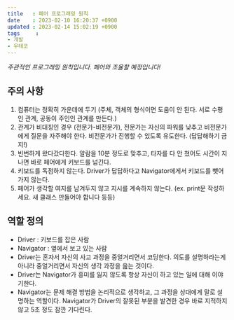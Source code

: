 ```yaml
---
title   : 페어 프로그래밍 원칙
date    : 2023-02-10 16:20:37 +0900
updated : 2023-02-14 15:02:19 +0900
tags     : 
- 개발
- 우테코
---
```

*주관적인 프로그래밍 원칙입니다. 페어와 조율할 예정입니다!*

## 주의 사항

1. 컴퓨터는 정확히 가운데에 두기 (주체, 객체의 형식이면 도움이 안 된다. 서로 수평인 관계, 공동이 주인인 관계를 만든다.)
2. 관계가 비대칭인 경우 (전문가-비전문가), 전문가는 자신의 파워를 낮추고 비전문가에게 질문을 자주해야 한다. 비전문가가 진행할 수 있도록 유도한다. (답답해하기 금지!)
3. 빈번하게 왔다갔다한다. 알람을 10분 정도로 맞추고, 타자를 다 안 쳤어도 시간이 지나면 바로 페어에게 키보드를 넘긴다.
4. 키보드를 독점하지 않는다. Driver가 답답하다고 Navigator에게서 키보드를 뺏어가지 않는다.
5. 페어가 생각할 여지를 남겨두지 않고 지시를 계속하지 않는다. (ex. print문 작성하세요. 새 클래스 만들어야 합니다 등등)

## 역할 정의

- Driver : 키보드를 잡은 사람
- Navigator : 옆에서 보고 있는 사람
- Driver는 혼자서 자신의 사고 과정을 중얼거리면서 코딩한다. 의도를 설명하라는게 아니라 중얼거리면서 자신의 생각 과정을 읊는 것이다.
- Driver는 Navigator가 흥미를 잃지 않도록 항상 자신이 하고 있는 일에 대해 이야기한다.
- Navigator는 문제 해결 방법을 논리적으로 생각하고, 그 과정을 상대에게 말로 설명하는 역할이다. Navigator가 Driver의 잘못된 부분을 발견한 경우 바로 지적하지 않고 5초 정도 잠깐 기다린다.
